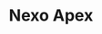 ---
title: "Nexo Apex"
#subtitle: "Meet our team"
# meta description
description: "Vestibulum ante ipsum primis in faucibus orci luctus ultrices posuere cubilia Curae Donec"
draft: false
layout: "team"


# team_members
# team_members:
# - name: "Justine Marshall"
#   designation: "Developer"
#   image: "images/team/team-member-1.jpg"
#   social_profile:
#   - name: "Facebook"
#     icon: "fab fa-facebook"
#     link: "#!"
#   - name: "Twitter"
#     icon: "fab fa-twitter"
#     link: "#!"
#   - name: "Linkedin"
#     icon: "fab fa-linkedin"
#     link: "#!"

# - name: "Liam Hughes"
#   designation: "Designer"
#   image: "images/team/team-member-2.jpg"
#   social_profile:
#   - name: "Facebook"
#     icon: "fab fa-facebook"
#     link: "#!"
#   - name: "Twitter"
#     icon: "fab fa-twitter"
#     link: "#!"
#   - name: "Linkedin"
#     icon: "fab fa-linkedin"
#     link: "#!"

# - name: "Neil Roberts"
#   designation: "Marketer"
#   image: "images/team/team-member-3.jpg"
#   social_profile:
#   - name: "Facebook"
#     icon: "fab fa-facebook"
#     link: "#!"
#   - name: "Twitter"
#     icon: "fab fa-twitter"
#     link: "#!"
#   - name: "Linkedin"
#     icon: "fab fa-linkedin"
#     link: "#!"

# - name: "Tim kook"
#   designation: "Junior Developer"
#   image: "images/team/team-member-4.jpg"
#   social_profile:
#   - name: "Facebook"
#     icon: "fab fa-facebook"
#     link: "#!"
#   - name: "Twitter"
#     icon: "fab fa-twitter"
#     link: "#!"
#   - name: "Linkedin"
#     icon: "fab fa-linkedin"
#     link: "#!"

# - name: "John Domingo"
#   designation: "SEO Marketer"
#   image: "images/team/team-member-5.jpg"
#   social_profile:
#   - name: "Facebook"
#     icon: "fab fa-facebook"
#     link: "#!"
#   - name: "Twitter"
#     icon: "fab fa-twitter"
#     link: "#!"
#   - name: "Linkedin"
#     icon: "fab fa-linkedin"
#     link: "#!"

# - name: "Angelina Jolie"
#   designation: "Developer"
#   image: "images/team/team-member-6.jpg"
#   social_profile:
#   - name: "Facebook"
#     icon: "fab fa-facebook"
#     link: "#!"
#   - name: "Twitter"
#     icon: "fab fa-twitter"
#     link: "#!"
#   - name: "Linkedin"
#     icon: "fab fa-linkedin"
#     link: "#!"

# - name: "Perez Hilton"
#   designation: "Developer"
#   image: "images/team/team-member-7.jpg"
#   social_profile:
#   - name: "Facebook"
#     icon: "fab fa-facebook"
#     link: "#!"
#   - name: "Twitter"
#     icon: "fab fa-twitter"
#     link: "#!"
#   - name: "Linkedin"
#     icon: "fab fa-linkedin"
#     link: "#!"

# - name: "Timothy Sykes"
#   designation: "Developer"
#   image: "images/team/team-member-8.jpg"
#   social_profile:
#   - name: "Facebook"
#     icon: "fab fa-facebook"
#     link: "#!"
#   - name: "Twitter"
#     icon: "fab fa-twitter"
#     link: "#!"
#   - name: "Linkedin"
#     icon: "fab fa-linkedin"
#     link: "#!"

######################### Portfolio #####################

features_box:
  enable: true
  title: "Construim experiències per ajudar als nostres clients a construir millors empreses"
  #content: "Crafting digital products making the complex clear & beautiful."
  features_box_item:
  - image: "images/portfolio/1to1video-website.webp"
    title: "Nexo Apex | 1to1video Website"
    label: "veure projecte"
    link: "https://nexoapex.com/portfolio/1to1video-website/"

  - image: "images/portfolio/lactapp-infrastructure.jpeg"
    title: "Nexo Apex | LactApp Digital Infrastructure"
    label: "veure projecte"
    link: "https://nexoapex.com/portfolio/lactapp-infrastructure/"

  - image: "images/portfolio/lactapp-website.webp"
    title: "Nexo Apex | LactApp Website"
    label: "veure projecte"
    link: "https://nexoapex.com/portfolio/lactapp-website/"

  - image: "images/portfolio/tas-consultoria.webp"
    title: "Nexo Apex | TAS Consultoria Website"
    label: "veure projecte"
    link: "https://nexoapex.com/portfolio/tas-consultoria/"
---